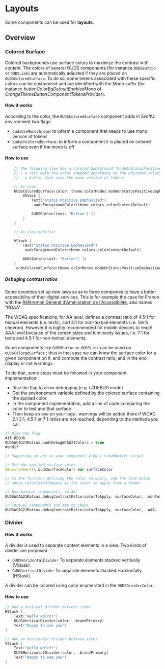 # Layouts

Some components can be used for **layouts**.

## Overview

### Colored Surface

Colored backgrounds use surface colors to maximize the contrast with content. 
The colors of several OUDS components (for instance ``OUDSButton`` or ``OUDSLink``) are automatically adjusted if they are placed on ``OUDSColoredSurface``.
To do so, some tokens associated with these specific colors can be customized and are identified with the *Mono* suffix (for instance *buttonColorBgDefaultEnabledMono* of *OrangeThemeButtonComponentTokensProvider*).

#### How it works

According to the color, the `OUDSColoredSurface` component adds in SwiftUI environment two flags:
- `oudsUseMonochrome`: to inform a component that needs to use mono version of tokens 
- `oudsOnColoredSurface`: to inform a component it is placed on colored surface even if the mono is off 

#### How to use

```swift
    // The folowing view has a colored background "modeOnStatusPositiveEmphasized" with
    // - a text with the color adapted according to the adjusted colorScheme      
    // - a button that uses the mono version of tokens

    // As view
    OUDSColoredSurface(color: theme.colorModes.modeOnStatusPositiveEmphasized) {
        VStack {
            Text("Status Positive Emphasized")
            .oudsForegroundColor(theme.colors.colorContentDefault)

            OUDSButton(text: "Button") {}
        }
    }

    // As view modifier

    VStack {
        Text("Status Positive Emphasized")
        .oudsForegroundColor(theme.colors.colorContentDefault)

        OUDSButton(text: "Button") {}
    }
    .oudsColoredSurface(theme.colorModes.modeOnStatusPositiveEmphasized)
```

##### Debuging contrast ratios

Some countries set up new laws so as to force companies to have a better accessibility of their digital services.
This is for example the case for France with the [Référentiel Général d'Amélioration de l'Accessibilité](https://accessibilite.numerique.gouv.fr/), also named "RGAA".

The WCAG specifications, for AA level, defines a contrast ratio of 4.5:1 for textual elements (i.e. texts), and 3:1 for non-textual elements (i.e. link's chevron).
However it is highly recommended for mobile devices to reach AAA level because of the screen sizes and luminosity issues, i.e. 7:1 for texts and 4.5:1 for non-textual elements.

Some components like ``OUDSButton`` or ``OUDSLink`` can be used on ``OUDSColoredSurface`` ; thus in that case we can know the surface color for a given component on it, and compute the contrast ratio, and in the end display or not warnings.

To do that, some steps must be followed in your component implementation:
- Rise the flag to allow debugging (e.g. i #DEBUG mode)
- Get the environement variable defined by the colored surface containing the applied color
- In the component implementation, add a line of code comparing the color to test and that surface
- Then keep an eye on your logs ; warnings will be added there if WCAG 2.1 3:1, 4.5:1 or 7:1 ratios are not reached, depending to the methods you call
 
```swift
// Rise the flag
#if DEBUG
OUDSWCAG21Ratios.oudsDebugWCAG21Colors = true
#endif

// Supposing we are in your component View / ViewModifer struct

// Get the applied surface color
@Environment(\.oudsSurfaceColor) var surfaceColor

// In the function defining the color to apply, add the line below
// where colorTokenToApply is the color to apply from a theme:

// Non-textual components, in AA
OUDSWCAG21Ratios.debugContrastRatio(colorToApply, surfaceColor, .nonTextual)

// Textual components and AAA to check
OUDSWCAG21Ratios.debugContrastRatio(colorToApply, surfaceColor, .AAA)
```

### Divider

#### How it works

A divider is used to separate content elements in a view. Two kinds of divider are proposed:
- `OUDSHorizontalDivider` To separate elements stacked vertivally (VStask).
- `OUDSVerticalDivider` To separate elements stacked Horizontally (HStask).

A divider can be colored using color enumerated in the `OUDSDividerColor`.

#### How to use

```swift
// Add a vertical divider between items
HStack {
    Text("Hello wolrd!")
    OUDSVerticalDivider(color: .brandPrimary)
    Text("Happy to see you")
}

// Add an horizontal divider between items
VStack {
    Text("Hello wolrd!")
    OUDSHorizontalDivider(color: .brandPrimary)
    Text("Happy to see you")
}
```
